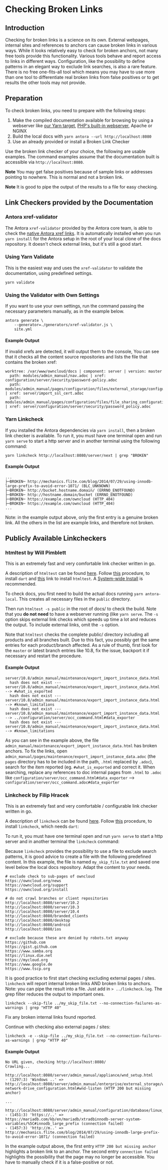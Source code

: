 # Checking Broken Links

## Introduction

Checking for broken links is a science on its own. External webpages, internal sites and
references to anchors can cause broken links in various ways. While it looks relatively
easy to check for broken anchors, not many free tools provide this functionality.
Various tools behave and report access to links in different ways. Configuration, like the
possibility to define patterns in an elegant way to exclude link searches, is also a rare feature. 
There is no free one-fits-all tool which means you may have to use more than one tool to
differentiate real broken links from false positives or to get results the other tools may not provide.

## Preparation

To check broken links, you need to prepare with the following steps:

1. Make the compiled documentation available for browsing by using a webserver like
   [our Yarn target](./build-the-docs.md#viewing-the-html-documentation), [PHP's built-in webserver](https://secure.php.net/manual/en/features.commandline.webserver.php), Apache or NGINX
2. Build the local docs with ``yarn antora --url http://localhost:8080``
3. Use an already provided or install a Broken Link Checker

Use the broken link checker of your choice, the following are usable examples. The command examples assume that the documentation built is accessible via `http://localhost:8080`.

**Note** You may get false positives because of sample links or addresses pointing to nowhere. This is normal and not a broken link.

**Note** It is good to pipe the output of the results to a file for easy checking.

## Link Checkers provided by the Documentation
### Antora xref-validator

The Antora ``xref-validator`` provided by the Antora core team, is able to check the [native Antora xref links](https://docs.antora.org/antora/1.0/asciidoc/page-to-page-xref/#xref-and-page-id-anatomy). It is automatically installed when you run `yarn install` for the Antora setup in the root of your local clone of the docs repository. It doesn't check external links, but it's still a good start.

### Using Yarn Validate

This is the easiest way and uses the ``xref-validator`` to validate the documentation, using predefined settings.

```console
yarn validate
```

### Using the Validator with Own Settings

If you want to use your own settings, run the command passing the necessary parameters manually, as in the example below.

```console
antora generate \
	--generator=./generators/xref-validator.js \
	site.yml
```

#### Example Output

If invalid xrefs are detected, it will output them to the console, You can see that it checks all the content source repositories and lists the file that contains the broken xref:

```console
worktree: /var/www/owncloud/docs | component: server | version: master
  path: modules/admin_manual/nav.adoc | xref: configuration/server/security/password-policy.adoc
  path: modules/admin_manual/pages/configuration/files/external_storage/configuration.adoc | xref: server/import_ssl_cert.adoc
  path: modules/admin_manual/pages/configuration/files/file_sharing_configuration.adoc | xref: server/configuration/server/security/password_policy.adoc
```

### Yarn Linkcheck

If you installed the Antora dependencies via `yarn install`, then a broken link checker is available. To run it, you must have one terminal open and run `yarn serve` to start a http server and in another terminal using the following command:

```console
yarn linkcheck http://localhost:8080/server/next | grep "BROKEN"
```

#### Example Output

```console
...
├─BROKEN─ http://mechanics.flite.com/blog/2014/07/29/using-innodb-large-prefix-to-avoid-error-1071/ (BLC_UNKNOWN)
├─BROKEN─ http://bucket.hostname.domain/ (ERRNO_ENOTFOUND)
├─BROKEN─ http://hostname.domain/bucket (ERRNO_ENOTFOUND)
├─BROKEN─ https://example.com/owncloud (HTTP_404)
├─BROKEN─ https://example.com/owncloud (HTTP_404)
...
```
Note: in the example output above, only the first entry is a genuine broken link.
All the others in the list are example links, and therefore not broken.

## Publicly Available Linkcheckers

### htmltest by Will Pimblett

This is an extremely fast and very comfortable link checker written in go.

A description of ``htmltest`` can be found [here](https://github.com/wjdp/htmltest).
Follow [this](https://dart.dev/get-dart) procedure, to install ``dart`` and 
[this](https://github.com/wjdp/htmltest#floppy_disk-installation) link to install ``htmltest``.
A [System-wide Install](https://github.com/wjdp/htmltest#system-wide-install) is recommended.

To check docs, you first need to build the actual docs running ``yarn antora-local``. This creates all necessary files in the ``public`` directory.

Then run ``htmltest -s public`` in the root of docs/ to check the build. Note that you **do not need** to have a webserver running (like ``yarn serve``. The ``-s`` option skips external link checks which speeds up time a lot and reduces the output. To include external links, omit the ``-s`` option.

Note that ``htmltest`` checks the complete public/ directory including all products and all branches built. Due to this fact, you possibly get the same entries for each product/branch affected. As a rule of thumb, first look for the `master` or latest branch entries like 10.8, fix the issue, backport it if necessary and restart the procedure.

#### Example Output

```
server/10.8/admin_manual/maintenance/export_import_instance_data.html
  hash does not exist --- server/10.8/admin_manual/maintenance/export_import_instance_data.html --> #what_is_exported
  hash does not exist --- server/10.8/admin_manual/maintenance/export_import_instance_data.html --> #known_limitations
  hash does not exist --- server/10.8/admin_manual/maintenance/export_import_instance_data.html --> ../configuration/server/occ_command.html#data_exporter
  hash does not exist --- server/10.8/admin_manual/maintenance/export_import_instance_data.html --> #known_limitations
```

As you can see in the example above, the file `admin_manual/maintenance/export_import_instance_data.html` has broken anchors. To fix the links, open `admin_manual/pages/maintenance/export_import_instance_data.adoc` (the `pages` directory has to be included in the path, `.html` replaced by `.adoc`), search for the item reported (eg. `#what_is_exported` and correct it. When searching, replace any references to doc internal pages from `.html` to `.adoc` like `configuration/server/occ_command.html#data_exporter` --> `configuration/server/occ_command.adoc#data_exporter`


### Linkcheck by Filip Hracek

This is an extremely fast and very comfortable / configurable link checker written in go.

A description of ``linkcheck`` can be found [here](https://github.com/filiph/linkcheck#linkcheck).
Follow [this](https://github.com/filiph/linkcheck#step-1-install-dart) procedure,
to install ``linkcheck``, which needs ``dart``:

To run it, you must have one terminal open and run `yarn serve` to start a http server and in another terminal the ``linkcheck`` command:

Because ``linkcheck`` provides the possibility to use a file to exclude search patterns,
it is good advice to create a file with the following predefined content. In this example,
the file is named ``my_skip_file.txt`` and saved one level below the local docs repository.
Adapt the content to your needs.

```console
# exclude check to sub-pages of owncloud
https://owncloud.org/news
https://owncloud.org/support
https://owncloud.org/install

# do not crawl branches or client repositories
http://localhost:8080/server/10.2
http://localhost:8080/server/10.3
http://localhost:8080/server/10.4
http://localhost:8080/branded_clients
http://localhost:8080/desktop
http://localhost:8080/android
http://localhost:8080/ios

# exclude because these are denied by robots.txt anyway
https://github.com
https://gist.github.com
https://www.samba.org
https://linux.die.net
https://mycloud.org
https://www.google.de
https://www.tscp.org

```

It is good practice to first start checking excluding external pages / sites.
``linkcheck`` will report internal broken links AND broken links to anchors.
Note: you can pipe the result into a file. Just add in ``> ../linkcheck.log``.
The grep filter reduces the output to important ones. 

```console
linkcheck --skip-file ../my_skip_file.txt --no-connection-failures-as-warnings | grep "HTTP 40"
```

Fix any broken internal links found reported.

Continue with checking also external pages / sites:

```console
linkcheck -e --skip-file ../my_skip_file.txt --no-connection-failures-as-warnings | grep "HTTP 40"
```

#### Example Output

```
No URL given, checking http://localhost:8080/
Crawling...

http://localhost:8080/server/admin_manual/appliance/wnd_setup.html
- (1297:3) 'Windows ..' => http://localhost:8080/server/admin_manual/enterprise/external_storage/windows-network-drive_configuration.html#wnd-listen (HTTP 200 but missing anchor)

...

http://localhost:8080/server/admin_manual/configuration/database/linux_database_configuration.html
- (1451:3) 'https://..' => https://mariadb.com/kb/en/mariadb/xtradbinnodb-server-system-variables/%5C#innodb_large_prefix (connection failed)
- (1457:3) 'http://m..' => http://mechanics.flite.com/blog/2014/07/29/using-innodb-large-prefix-to-avoid-error-1071/ (connection failed)
```

In the example output above, the first entry ``HTTP 200 but missing anchor`` highlights a broken link to an anchor.
The second entry ``connection failed`` highlights the possibility that the page may no longer be accessible.
You have to manually check if it is a false-positive or not.
